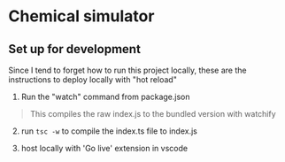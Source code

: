 # Chemical simulator

## Set up for development
Since I tend to forget how to run this project locally, these are the instructions to deploy locally with "hot reload"

1. Run the "watch" command from package.json
> This compiles the raw index.js to the bundled version with watchify

2. run `tsc -w` to compile the index.ts file to index.js 

3. host locally with 'Go live' extension in vscode



